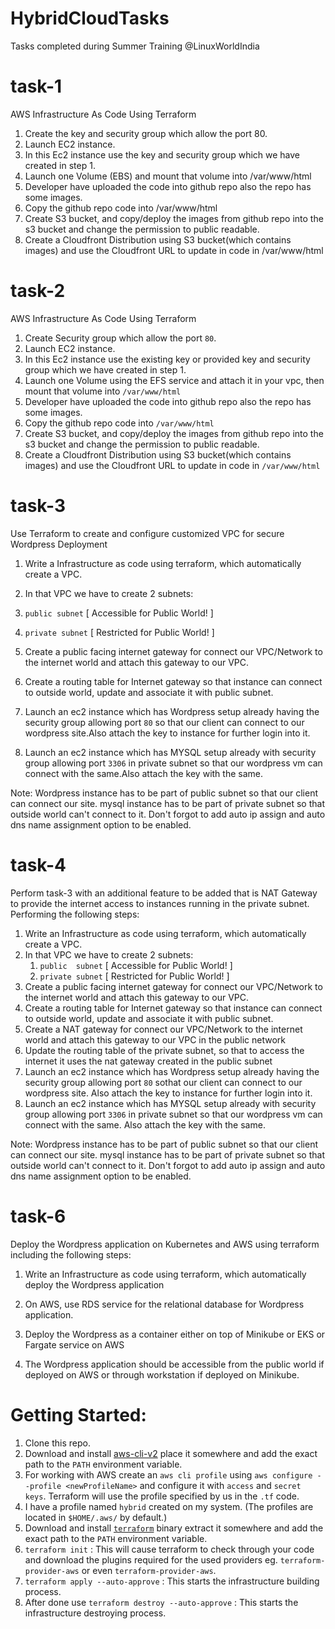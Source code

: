 # HybridCloudTasks

Tasks completed during Summer Training @LinuxWorldIndia

#  task-1
AWS Infrastructure As Code Using Terraform

1. Create the key and security group which allow the port 80.
2. Launch EC2 instance.
3. In this Ec2 instance use the key and security group which we have created in step 1.
4. Launch one Volume (EBS) and mount that volume into /var/www/html
5. Developer have uploaded the code into github repo also the repo has some images.
6. Copy the github repo code into /var/www/html
7. Create S3 bucket, and copy/deploy the images from github repo into the s3 bucket and change the permission to public readable.
8. Create a Cloudfront Distribution using S3 bucket(which contains images) and use the Cloudfront URL to update in code in /var/www/html

# task-2
 AWS Infrastructure As Code Using Terraform

1. Create Security group which allow the port `80`.
1. Launch EC2 instance.
1. In this Ec2 instance use the existing key or provided key and security group which we have created in step 1.
1. Launch one Volume using the EFS service and attach it in your vpc, then mount that volume into `/var/www/html`
1. Developer have uploaded the code into github repo also the repo has some images.
1. Copy the github repo code into `/var/www/html`
1. Create S3 bucket, and copy/deploy the images from github repo into the s3 bucket and change the permission to public readable.
1. Create a Cloudfront Distribution using S3 bucket(which contains images) and use the Cloudfront URL to update in code in `/var/www/html`

# task-3
 Use Terraform to create and configure customized VPC for secure Wordpress Deployment

1. Write a Infrastructure as code using terraform, which automatically create a VPC.

1. In that VPC we have to create 2 subnets:

 1. `public subnet` [ Accessible for Public World! ] 

 1. `private subnet` [ Restricted for Public World! ]

1. Create a public facing internet gateway for connect our VPC/Network to the internet world and attach this gateway to our VPC.

1. Create a routing table for Internet gateway so that instance can connect to outside world, update and associate it with public subnet.

1. Launch an ec2 instance which has Wordpress setup already having the security group allowing port `80` so that our client can connect to our wordpress site.Also attach the key to instance for further login into it.

1. Launch an ec2 instance which has MYSQL setup already with security group allowing port `3306` in private subnet so that our wordpress vm can connect with the same.Also attach the key with the same.

Note: Wordpress instance has to be part of public subnet so that our client can connect our site. mysql instance has to be part of private subnet so that outside world can't connect to it. Don't forgot to add auto ip assign and auto dns name assignment option to be enabled.

# task-4
Perform task-3 with an additional feature to be added that is NAT Gateway to provide the internet access to instances running in the private subnet.
Performing the following steps:
1. Write an Infrastructure as code using terraform, which automatically create a VPC.
1. In that VPC we have to create 2 subnets:
    1.   `public  subnet` [ Accessible for Public World! ] 
    2.   `private subnet` [ Restricted for Public World! ]
1. Create a public facing internet gateway for connect our VPC/Network to the internet world and attach this gateway to our VPC.
1. Create  a routing table for Internet gateway so that instance can connect to outside world, update and associate it with public subnet.
1. Create a NAT gateway for connect our VPC/Network to the internet world  and attach this gateway to our VPC in the public network
1. Update the routing table of the private subnet, so that to access the internet it uses the nat gateway created in the public subnet
1. Launch an ec2 instance which has Wordpress setup already having the security group allowing  port `80` sothat our client can connect to our wordpress site. Also attach the key to instance for further login into it.
1. Launch an ec2 instance which has MYSQL setup already with security group allowing  port `3306` in private subnet so that our wordpress vm can connect with the same. Also attach the key with the same.

Note: Wordpress instance has to be part of public subnet so that our client can connect our site. 
mysql instance has to be part of private  subnet so that outside world can't connect to it.
Don't forgot to add auto ip assign and auto dns name assignment option to be enabled.

# task-6
Deploy the Wordpress application on Kubernetes and AWS using terraform including the following steps:

1. Write an Infrastructure as code using terraform, which automatically deploy the Wordpress application

2. On AWS, use RDS service for the relational database for Wordpress application.

3. Deploy the Wordpress as a container either on top of Minikube or EKS or Fargate service on AWS

4. The Wordpress application should be accessible from the public world if deployed on AWS or through workstation if deployed on Minikube.

# Getting Started:
1. Clone this repo.
1. Download and install [aws-cli-v2](https://awscli.amazonaws.com/AWSCLIV2.msi) place it somewhere and add the exact path to the `PATH` environment variable.
1. For working with AWS create an `aws cli profile` using `aws configure --profile <newProfileName>` and configure it with `access` and `secret keys`. Terraform will use the profile specified by us in the `.tf` code.
1. I have a profile named `hybrid` created on my system. (The profiles are located in `$HOME/.aws/` by default.)
1. Download and install [`terraform`](https://www.terraform.io/downloads.html) binary extract it somewhere and add the exact path to the `PATH` environment variable.
1. `terraform init` : This will cause terraform to check through your code and download the plugins required for the used providers eg. `terraform-provider-aws` or even `terraform-provider-aws`.
1. `terraform apply --auto-approve` : This starts the infrastructure building process.
1. After done use `terraform destroy --auto-approve` : This starts the infrastructure destroying process.

